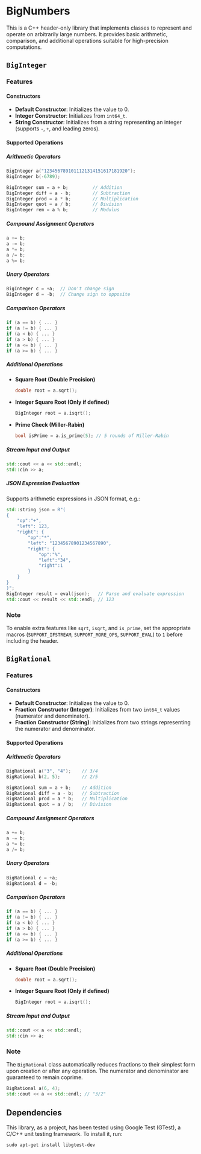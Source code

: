 # BigNumbers

This is a C++ header-only library that implements classes to represent and operate on arbitrarily large numbers. It provides basic arithmetic, comparison, and additional operations suitable for high-precision computations.

## `BigInteger`

### Features

#### Constructors
- **Default Constructor**: Initializes the value to 0.
- **Integer Constructor**: Initializes from `int64_t`.
- **String Constructor**: Initializes from a string representing an integer (supports `-`, `+`, and leading zeros).

#### Supported Operations

##### Arithmetic Operators
```cpp
BigInteger a("1234567891011121314151617181920");
BigInteger b(-6789);

BigInteger sum = a + b;         // Addition
BigInteger diff = a - b;        // Subtraction
BigInteger prod = a * b;        // Multiplication
BigInteger quot = a / b;        // Division
BigInteger rem = a % b;         // Modulus
```

##### Compound Assignment Operators
```cpp
a += b;
a -= b;
a *= b;
a /= b;
a %= b;
```

##### Unary Operators
```cpp
BigInteger c = +a;  // Don't change sign
BigInteger d = -b;  // Change sign to opposite
```

##### Comparison Operators
```cpp
if (a == b) { ... }
if (a != b) { ... }
if (a < b) { ... }
if (a > b) { ... }
if (a <= b) { ... }
if (a >= b) { ... }
```

##### Additional Operations
- **Square Root (Double Precision)**
  ```cpp
  double root = a.sqrt();
  ```
- **Integer Square Root (Only if defined)**
  ```cpp
  BigInteger root = a.isqrt();
  ```
- **Prime Check (Miller-Rabin)**
  ```cpp
  bool isPrime = a.is_prime(5); // 5 rounds of Miller-Rabin
  ```

##### Stream Input and Output
```cpp
std::cout << a << std::endl;
std::cin >> a;
```

##### JSON Expression Evaluation
Supports arithmetic expressions in JSON format, e.g.:
```cpp
std::string json = R"(
{
    "op":"+",
    "left": 123,
    "right": {
        "op":"*",
        "left": "12345678901234567890",
        "right": {
            "op":"%",
            "left":"34",
            "right":1
        }
    }
}
)";
BigInteger result = eval(json);   // Parse and evaluate expression
std::cout << result << std::endl; // 123
```

### Note
To enable extra features like `sqrt`, `isqrt`, and `is_prime`, set the appropriate macros (`SUPPORT_IFSTREAM`, `SUPPORT_MORE_OPS`, `SUPPORT_EVAL`) to `1` before including the header.


## `BigRational`

### Features

#### Constructors
- **Default Constructor**: Initializes the value to 0.
- **Fraction Constructor (Integer)**: Initializes from two `int64_t` values (numerator and denominator).
- **Fraction Constructor (String)**: Initializes from two strings representing the numerator and denominator.

#### Supported Operations

##### Arithmetic Operators
```cpp
BigRational a("3", "4");    // 3/4
BigRational b(2, 5);        // 2/5

BigRational sum = a + b;    // Addition
BigRational diff = a - b;   // Subtraction
BigRational prod = a * b;   // Multiplication
BigRational quot = a / b;   // Division
```

##### Compound Assignment Operators
```cpp
a += b;
a -= b;
a *= b;
a /= b;
```

##### Unary Operators
```cpp
BigRational c = +a;
BigRational d = -b;
```

##### Comparison Operators
```cpp
if (a == b) { ... }
if (a != b) { ... }
if (a < b) { ... }
if (a > b) { ... }
if (a <= b) { ... }
if (a >= b) { ... }
```

##### Additional Operations
- **Square Root (Double Precision)**
  ```cpp
  double root = a.sqrt();
  ```
- **Integer Square Root (Only if defined)**
  ```cpp
  BigInteger root = a.isqrt();
  ```

##### Stream Input and Output
```cpp
std::cout << a << std::endl;
std::cin >> a;
```

### Note
The `BigRational` class automatically reduces fractions to their simplest form upon creation or after any operation. The numerator and denominator are guaranteed to remain coprime.

```cpp
BigRational a(6, 4);
std::сout << a << std::endl; // "3/2"
```

## Dependencies

This library, as a project, has been tested using Google Test (GTest), a C/C++ unit testing framework. To install it, run:

```
sudo apt-get install libgtest-dev
```

